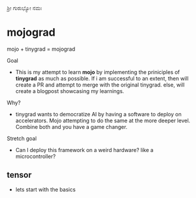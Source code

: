 ಶ್ರೀ ಗುರುಭ್ಯೋ ನಮಃ

# mojograd
mojo + tinygrad = mojograd

Goal
- This is my attempt to learn **mojo** by implementing the priniciples of **tinygrad** as much as possible. If i am successful to an extent, then will create a PR and attempt to merge with the original tinygrad. else, will create a blogpost showcasing my learnings. 

Why?
- tinygrad wants to democratize AI by having a software to deploy on accelerators. Mojo attempting to do the same at the more deeper level. Combine both and you have a game changer.

Stretch goal
- Can I deploy this framework on a weird hardware? like a microcontroller?

## tensor
- lets start with the basics
